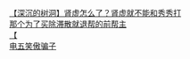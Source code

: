 [【深沉的树洞】肾虚怎么了？肾虚就不能和秀秀打](http://tieba.baidu.com/p/4045464491?see_lz=1&pn=)   
[那个为了买除滞散就退帮的前帮主](http://tieba.baidu.com/p/4046661501?see_lz=1&pn=)   
[【](http://tieba.baidu.com/p/4044829078?see_lz=1&pn=)   
[电五笑傲骗子](http://tieba.baidu.com/p/4044941251?see_lz=1&pn=)   

